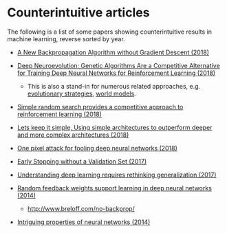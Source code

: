 # Counterintuitive articles

The following is a list of some papers showing counterintuitive results in machine learning, reverse sorted by year.
<!-- Free papers only-->

* [A New Backpropagation Algorithm without Gradient Descent (2018)](https://arxiv.org/abs/1802.00027)

* [Deep Neuroevolution: Genetic Algorithms Are a Competitive Alternative for Training Deep Neural Networks for Reinforcement Learning (2018)](https://arxiv.org/abs/1712.06567)
  * This is also a stand-in for numerous related approaches, e.g. [evolutionary strategies](https://arxiv.org/abs/1703.03864), [world models](https://arxiv.org/abs/1803.10122).

* [Simple random search provides a competitive approach to reinforcement learning (2018)](https://arxiv.org/abs/1803.07055)

* [Lets keep it simple, Using simple architectures to outperform deeper and more complex architectures (2018)](https://arxiv.org/abs/1608.06037)

* [One pixel attack for fooling deep neural networks (2018)](https://arxiv.org/abs/1710.08864)

* [Early Stopping without a Validation Set (2017)](https://arxiv.org/abs/1703.09580)

* [Understanding deep learning requires rethinking generalization (2017)](https://arxiv.org/abs/1611.03530)

* [Random feedback weights support learning in deep neural networks (2014)](https://arxiv.org/abs/1411.0247)
  * http://www.breloff.com/no-backprop/

* [Intriguing properties of neural networks (2014)](https://arxiv.org/abs/1312.6199)
